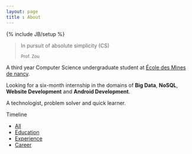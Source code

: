 ```yaml
---
layout: page
title : About
---
```

{% include JB/setup %}

<link href="/media/css/timeline.css" rel="stylesheet" type="text/css" media="all">
<script type="text/javascript" src="{/media/js/timeline.js"></script>

<blockquote>
	<p>In pursuit of absolute simplicity<span class="muted"> (CS)</span></p>
	<small>Prof. Zou</small>
</blockquote>

<p>A third year Computer Science undergraduate student at <a href="http://www.mines-nancy.univ-lorraine.fr/">École des Mines de nancy</a>.</p> 

<p>Looking for a six-month internship in the domains of <b>Big Data</b>, <b>NoSQL</b>, <b>Website Development</b> and <b>Android Development</b>.</p>

<p>A technologist, problem solver and quick learner.</p>

<div class="navbar" id="timeline-navbar">
	<div class="navbar-inner">
		<span class="brand">Timeline</span>
		<ul class="nav">
			<li class="active"><a href="javascript:void(0);" data-filter="all">All</a></li>
			<li><a href="javascript:void(0);" data-filter="education">Education</a></li>
			<li><a href="javascript:void(0);" data-filter="experience">Experience</a></li>
			<li><a href="javascript:void(0);" data-filter="career">Career</a></li>
		</ul>
	</div>
</div>

<ol id="timeline">
	<!--
	<li class="event experience">
		<p class="title"><i class="icon-globe"></i> Visited Vietnam & Venezuela</p>
		<time>May - June 2013</time>
	</li>
	
	<li class="event education">
		<p class="title">
			<a href="http://www.linkedin.com/in/danielsposito" target="_blank"><i class="icon-book"></i></a>
			MBA, MIS & Entrepreneurship
		</p>
		<p class="subtitle">University of Oklahoma</p>
		<time>May 2013</time>
	</li>
	
	<li class="event experience">
		<p class="title"><i class="icon-globe"></i> Spent 3 Months in Vietnam</p>
		<time>May - August 2012</time>
	</li>
	
	<li class="event experience">
		<p class="title"><i class="icon-globe"></i> Began iOS Development</p>
		<time>April 2012</time>
	</li>
	
	<li class="event career">
		<p class="title">
			<a href="http://www.linkedin.com/in/danielsposito#profile-experience" target="_blank"><i class="icon-briefcase"></i></a>
			New Position at ONEsite, Inc
		</p>
		<p class="subtitle">Senior Software Developer</p>
		<time>April 2012 - Present</time>
	</li>
	
	<li class="event experience">
		<p class="title">
			<a href="http://www.linkedin.com/in/danielsposito#profile-organizations" target="_blank"><i class="icon-globe"></i></a>
			Joined Toastmasters
		</p>
		<time>April 2012</time>
	</li>
	
	<li class="event experience">
		<p class="title"><i class="icon-globe"></i> &hearts;</p>
		<time>April 2011</time>
	</li>
	
	<li class="event experience">
		<p class="title"><i class="icon-globe"></i> Began Learning to Play Piano</p>
		<p class="subtitle">Yamaha P-85, Weighted-Keys</p>
		<time>January 2010</time>
	</li>
	
	<li class="event experience">
		<p class="title"><i class="icon-globe"></i> Sky Diving!</p>
		<p class="subtitle">10,000 ft, Cushing, OK</p>
		<time>May 2009</time>
	</li>
	
	<li class="event education">
		<p class="title">
			<a href="http://www.linkedin.com/in/danielsposito" target="_blank"><i class="icon-book"></i></a>
			BBA, MIS & Entrepreneurship
		</p>
		<p class="subtitle">University of Oklahoma</p>
		<time>May 2009</time>
	</li>
	
	<li class="event career">
		<p class="title">
			<a href="http://www.linkedin.com/in/danielsposito#profile-experience" target="_blank"><i class="icon-briefcase"></i></a>
			Began Working at ONEsite, Inc
		</p>
		<p class="subtitle">Software Developer</p>
		<time>May 2008 - April 2012</time>
	</li>
	
	<li class="event experience">
		<p class="title"><i class="icon-globe"></i> Began PHP, MySQL Development</p>
		<time>August 2006</time>
	</li>
	
	<li class="event experience">
		<p class="title"><i class="icon-globe"></i> My First Apple Product</p>
		<p class="subtitle">iPod Color, 20GB</p>
		<time>August 2005</time>
	</li>
	
	<li class="event education">
		<p class="title"><i class="icon-book"></i> High School Diploma</p>
		<p class="subtitle">Edmond North High School</p>
		<time>May 2005</time>
	</li>
	
	<li class="event experience">
		<p class="title"><i class="icon-globe"></i> Learned to Drive Stick-shift</p>
		<time>August 2004</time>
	</li>
	
	<li class="event career">
		<p class="title">
			<a href="http://www.linkedin.com/in/danielsposito#profile-experience" target="_blank"><i class="icon-briefcase"></i></a>
			Began Working at TCIM Services
		</p>
		<p class="subtitle">Sales Representative</p>
		<time>March 2004 - April 2008</time>
	</li>
	
	<li class="event experience">
		<p class="title">
			<a href="http://www.twwn.net" target="_blank"><i class="icon-globe"></i></a>
			Launched My First Website
		</p>
		<p class="subtitle">The Wireless Wizarding Network</p>
		<time>August 2003</time>
	</li>
	
	<li class="event experience">
		<p class="title"><i class="icon-globe"></i> Launched My First PC Game</p>
		<p class="subtitle">GameMaker Software</p>
		<time>June 2003</time>
	</li>
	
	<li class="event experience">
		<p class="title"><i class="icon-globe"></i> Began Learning HTML</p>
		<time>August 2002</time>
	</li>
	
	<li class="event experience">
		<p class="title"><i class="icon-globe"></i> My First Harry Potter Book</p>
		<time>September 1999</time>
	</li>
-->
	<li class="event career">
		<p class="title">
			<a href="http://www.linkedin.com/company/1901336?trk=tyah" target="_blank"><i class="icon-briefcase"></i></a>
			Internship in ReportLinker.com
		</p>
		<p class="subtitle">Frontend and Android Development Intern</p>
		<time>June 2013 - Present</time>
	</li>

	<li class="event education">
		<p class="title">
			<a href="http://www.mines-nancy.univ-lorraine.fr/" target="_blank">
			<i class="icon-book"></i></a>University Engineer</p>
		<p class="subtitle">Ecole des Mines de Nancy</p>
		<time>September 2012</time>
	</li>

	<li class="event career">
		<p class="title">
			<a href="https://labs.ericsson.com/" target="_blank"><i class="icon-briefcase"></i></a>
			Internship in Ericsson Labs
		</p>
		<p class="subtitle">Lab APIs Test Intern</p>
		<time>December 2011 - Feberuary 2012</time>
	</li>

	<li class="event experience">
		<p class="title">
			<a href="http://jiajiao.sjtu.edu.cn/" target="_blank">
			<i class="icon-globe"></i></a>President of Tutor Center in SJTU
		</p>
		<time>January 2011 - December 2011</time>
	</li>

	<li class="event experience">
		<p class="title">
			<a href="http://siyuan.sjtu.edu.cn/" target="_blank">
				<i class="icon-globe"></i>
			</a>
			Volunteer Teacher in Yunnan
		</p>
		<time>July 2010 - August 2010</time>
	</li>

	<li class="event education">
		<p class="title">
			<a href="http://www.sjtu.edu.cn/"><i class="icon-book"></i></a>University</p>
		<p class="subtitle">Shanghai Jiaotong University</p>
		<time>September 2009</time>
	</li>

	<li class="event education">
		<p class="title">
			<a href="http://www.rgzx.net.cn/"><i class="icon-book"></i></a>High School
		</p>
		<p class="subtitle">Jiangsu Rugao High School</p>
		<time>September 2006</time>
	</li>
	
	<li class="event education">
		<p class="title">
			<a href="http://rgsycz.jsrgjy.net/xkjs/yw/"><i class="icon-book"></i></a>Junior High School
		</p>
		<p class="subtitle">Rugao Experimental Junior High School</p>
		<time>September 2003</time>
	</li>
	
	<li class="event experience">
		<p class="title"><i class="icon-globe"></i>Hello World!</p>
		<time>June 1991</time>
	</li>
</ol>
